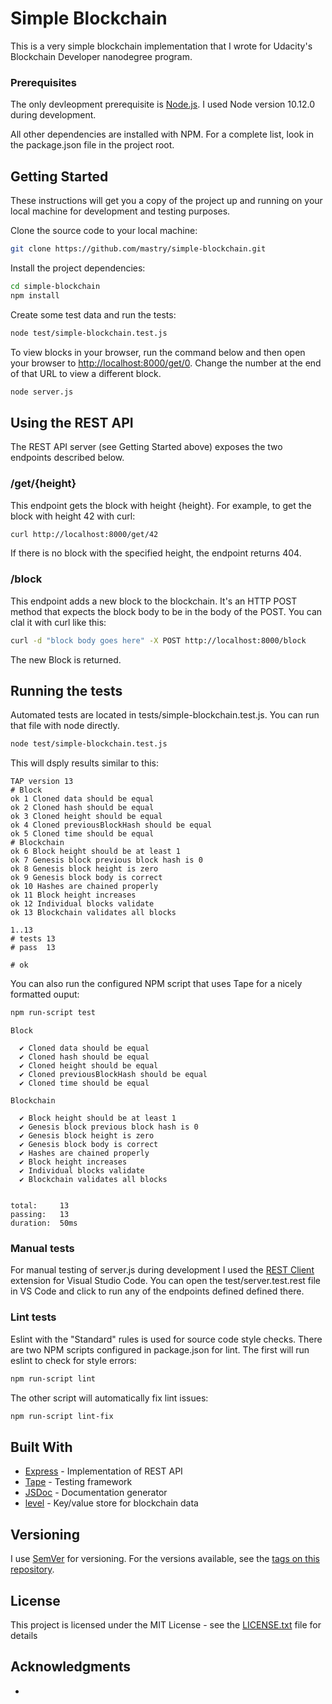 # Simple Blockchain
This is a very simple blockchain implementation that I wrote for Udacity's Blockchain Developer nanodegree program.


### Prerequisites

The only devleopment prerequisite is [Node.js](https://nodejs.org). I used Node version 10.12.0 during development.

All other dependencies are installed with NPM. For a complete list, look in the package.json file in the project root.


## Getting Started

These instructions will get you a copy of the project up and running on your local machine for development and testing purposes. 

Clone the source code to your local machine:
``` bash
git clone https://github.com/mastry/simple-blockchain.git
```

Install the project dependencies:
```bash
cd simple-blockchain
npm install
```

Create some test data and run the tests:
```bash
node test/simple-blockchain.test.js
```

To view blocks in your browser, run the command below and then open your browser to [http://localhost:8000/get/0](http://localhost:8000/get/0). Change the number at the end of that URL to view a different block.
```bash
node server.js
```

## Using the REST API

The REST API server (see Getting Started above) exposes the two endpoints described below.

### /get/{height}
This endpoint gets the block with height {height}. For example, to get the block with height 42 with curl:

```bash
curl http://localhost:8000/get/42
```

If there is no block with the specified height, the endpoint returns 404.

### /block
This endpoint adds a new block to the blockchain. It's an HTTP POST method that expects the block body to be in the body of the POST. You can clal it with curl like this:

```bash
curl -d "block body goes here" -X POST http://localhost:8000/block
```
The new Block is returned.


## Running the tests

Automated tests are located in tests/simple-blockchain.test.js. You can run that file with node directly.

```bash
node test/simple-blockchain.test.js
```

This will dsply results similar to this:
```
TAP version 13
# Block
ok 1 Cloned data should be equal
ok 2 Cloned hash should be equal
ok 3 Cloned height should be equal
ok 4 Cloned previousBlockHash should be equal
ok 5 Cloned time should be equal
# Blockchain
ok 6 Block height should be at least 1
ok 7 Genesis block previous block hash is 0
ok 8 Genesis block height is zero
ok 9 Genesis block body is correct
ok 10 Hashes are chained properly
ok 11 Block height increases
ok 12 Individual blocks validate
ok 13 Blockchain validates all blocks

1..13
# tests 13
# pass  13

# ok
```

You can also run the configured NPM script that uses Tape for a nicely formatted ouput:
```bash
npm run-script test
```

```
Block

  ✔ Cloned data should be equal
  ✔ Cloned hash should be equal
  ✔ Cloned height should be equal
  ✔ Cloned previousBlockHash should be equal
  ✔ Cloned time should be equal

Blockchain

  ✔ Block height should be at least 1
  ✔ Genesis block previous block hash is 0
  ✔ Genesis block height is zero
  ✔ Genesis block body is correct
  ✔ Hashes are chained properly
  ✔ Block height increases
  ✔ Individual blocks validate
  ✔ Blockchain validates all blocks


total:     13
passing:   13
duration:  50ms
```

### Manual tests
For manual testing of server.js during development I used the [REST Client](https://marketplace.visualstudio.com/items?itemName=humao.rest-client) extension for Visual Studio Code. You can open the test/server.test.rest file in VS Code and click to run any of the endpoints defined defined there.  

### Lint tests

Eslint with the "Standard" rules is used for source code style checks. There are two NPM scripts configured in package.json for lint. The first will run eslint to check for style errors:

```bash
npm run-script lint
```

The other script will automatically fix lint issues:
```bash 
npm run-script lint-fix
```

## Built With

* [Express](http://www.dropwizard.io/1.0.2/docs/) - Implementation of REST API
* [Tape](https://maven.apache.org/) - Testing framework
* [JSDoc](https://rometools.github.io/rome/) - Documentation generator
* [level](http://leveldb.org) - Key/value store for blockchain data


## Versioning

I use [SemVer](http://semver.org/) for versioning. For the versions available, see the [tags on this repository](https://github.com/mastry/simple-blockchain/tags). 

## License

This project is licensed under the MIT License - see the [LICENSE.txt](LICENSE.txt) file for details

## Acknowledgments

* 

